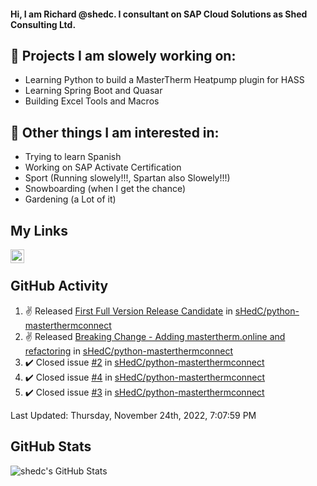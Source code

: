 #### Hi, I am Richard @shedc. I consultant on SAP Cloud Solutions as Shed Consulting Ltd.

## 👋 Projects I am slowely working on:
- Learning Python to build a MasterTherm Heatpump plugin for HASS
- Learning Spring Boot and Quasar
- Building Excel Tools and Macros

## 👀 Other things I am interested in:
- Trying to learn Spanish
- Working on SAP Activate Certification
- Sport (Running slowely!!!, Spartan also Slowely!!!)
- Snowboarding (when I get the chance)
- Gardening (a Lot of it)

## My Links
[<img align="left" alt="shedc | LinkedIn" width="22px" src="https://cdn.jsdelivr.net/npm/simple-icons@v3/icons/linkedin.svg" />][linkedin]

<br/>

## GitHub Activity
<!--RECENT_ACTIVITY:start-->
1. ✌️ Released [First Full Version Release Candidate](https://github.com/sHedC/python-masterthermconnect/releases/tag/1.1.0-rc0) in [sHedC/python-masterthermconnect](https://github.com/sHedC/python-masterthermconnect)
2. ✌️ Released [Breaking Change - Adding mastertherm.online and refactoring](https://github.com/sHedC/python-masterthermconnect/releases/tag/2022.1002-beta) in [sHedC/python-masterthermconnect](https://github.com/sHedC/python-masterthermconnect)
3. ✔️ Closed issue [#2](https://github.com/sHedC/python-masterthermconnect/issues/2) in [sHedC/python-masterthermconnect](https://github.com/sHedC/python-masterthermconnect)
4. ✔️ Closed issue [#4](https://github.com/sHedC/python-masterthermconnect/issues/4) in [sHedC/python-masterthermconnect](https://github.com/sHedC/python-masterthermconnect)
5. ✔️ Closed issue [#3](https://github.com/sHedC/python-masterthermconnect/issues/3) in [sHedC/python-masterthermconnect](https://github.com/sHedC/python-masterthermconnect)
<!--RECENT_ACTIVITY:end-->
<!--RECENT_ACTIVITY:last_update-->
Last Updated: Thursday, November 24th, 2022, 7:07:59 PM
<!--RECENT_ACTIVITY:last_update_end-->

## GitHub Stats
<img align="left" alt="shedc's GitHub Stats" src="https://github-readme-stats.vercel.app/api?username=shedc&show_icons=true&hide_title=true" />

[linkedin]: https://www.linkedin.com/in/richard-holmes-3314251/
